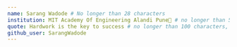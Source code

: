 ```yaml
---
name: Sarang Wadode # No longer than 28 characters
institution: MIT Academy Of Engineering Alandi Pune🚩 # no longer than 58 characters
quote: Hardwork is the key to success # no longer than 100 characters, avoid using quotes(") to guarantee the format remains the same.
github_user: SarangWadode
---
```

